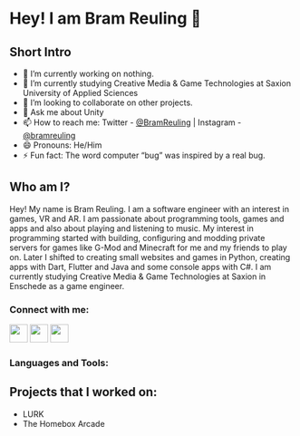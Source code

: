 # Hey! I am Bram Reuling 👋

## Short Intro

- 🔭 I’m currently working on nothing.
- 🌱 I’m currently studying Creative Media & Game Technologies at Saxion University of Applied Sciences
- 👯 I’m looking to collaborate on other projects.
- 💬 Ask me about Unity
- 📫 How to reach me: Twitter - [@BramReuling](https://twitter.com/BramReuling) | Instagram - [@bramreuling](https://www.instagram.com/bramreuling/)
- 😄 Pronouns: He/Him
- ⚡ Fun fact: The word computer “bug” was inspired by a real bug.

## Who am I?
Hey! My name is Bram Reuling. I am a software engineer with an interest in games, VR and AR. I am passionate about programming tools, games and apps and also about playing and listening to music. My interest in programming started with building, configuring and modding private servers for games like G-Mod and Minecraft for me and my friends to play on. Later I shifted to creating small websites and games in Python, creating apps with Dart, Flutter and Java and some console apps with C#. I am currently studying Creative Media & Game Technologies at Saxion in Enschede as a game engineer.

### Connect with me:
[<img height="32" width="32" src="https://cdn.jsdelivr.net/npm/simple-icons@v3/icons/linkedin.svg" />](https://www.linkedin.com/in/bram-reuling/)   [<img height="32" width="32" src="https://cdn.jsdelivr.net/npm/simple-icons@v3/icons/instagram.svg" />](https://www.instagram.com/bramreuling/)   [<img height="32" width="32" src="https://cdn.jsdelivr.net/npm/simple-icons@v3/icons/twitter.svg" />](https://twitter.com/BramReuling)

### Languages and Tools:

## Projects that I worked on:
- LURK
- The Homebox Arcade

